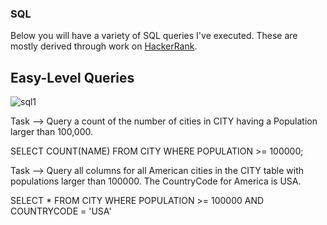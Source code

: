 ### SQL

Below you will have a variety of SQL queries I've executed. These are mostly derived through work on [HackerRank](https://www.hackerrank.com). 

## Easy-Level Queries

![sql1](https://user-images.githubusercontent.com/97853367/156213439-f64b7373-e834-4f38-9bfb-2d0050db4639.jpg)

Task --> Query a count of the number of cities in CITY having a Population larger than 100,000.

SELECT COUNT(NAME) 
  FROM CITY 
  WHERE POPULATION >= 100000;

Task --> Query all columns for all American cities in the CITY table with populations larger than 100000. The CountryCode for America is USA.

SELECT *
    FROM CITY
    WHERE POPULATION >= 100000 AND COUNTRYCODE = 'USA'
